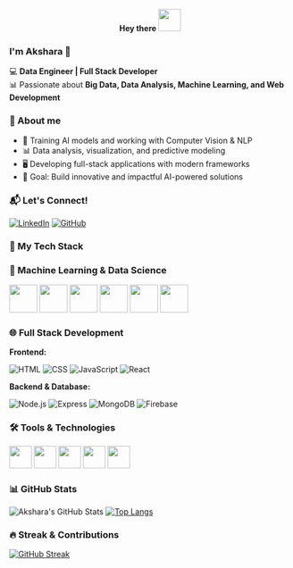 <p align="center">
  <strong>Hey there</strong> 
  <img src="https://media.giphy.com/media/hvRJCLFzcasrR4ia7z/giphy.gif" width="40px">
</p>



### I'm Akshara 🚀  

💻 **Data Engineer | Full Stack Developer**  
📊 Passionate about **Big Data, Data Analysis, Machine Learning, and Web Development**  


### 🚀 About me  
  - 🤖 Training AI models and working with Computer Vision & NLP  
  - 📊 Data analysis, visualization, and predictive modeling  
  - 🖥️ Developing full-stack applications with modern frameworks   
  - 🎯 Goal: Build innovative and impactful AI-powered solutions

### 📬 Let's Connect!  
  [![LinkedIn](https://img.shields.io/badge/LinkedIn-blue?style=flat&logo=linkedin)](https://www.linkedin.com/in/akshara-kalaiselvan-626b832a0/)
  [![GitHub](https://img.shields.io/badge/GitHub-181717?style=for-the-badge&logo=github&logoColor=white)](https://github.com/Akshara095)  


### 🚀 My Tech Stack 

  ### 🤖 Machine Learning & Data Science  
  <p>
      <img src="https://cdn.jsdelivr.net/gh/devicons/devicon/icons/python/python-original.svg" width="50px"/>
      <img src="https://upload.wikimedia.org/wikipedia/commons/2/2d/Tensorflow_logo.svg" width="50px"/>
      <img src="https://upload.wikimedia.org/wikipedia/commons/1/10/PyTorch_logo_icon.svg" width="50px"/>
      <img src="https://upload.wikimedia.org/wikipedia/commons/0/05/Scikit_learn_logo_small.svg" width="50px"/>
      <img src="https://upload.wikimedia.org/wikipedia/commons/e/ed/Pandas_logo.svg" width="50px"/>
      <img src="https://upload.wikimedia.org/wikipedia/commons/3/31/NumPy_logo_2020.svg" width="50px"/>
    </p>

  ### 🌐 Full Stack Development
   **Frontend:** 

   ![HTML](https://skillicons.dev/icons?i=html)
   ![CSS](https://skillicons.dev/icons?i=css)
   ![JavaScript](https://skillicons.dev/icons?i=javascript)
   ![React](https://skillicons.dev/icons?i=react)

   **Backend & Database:** 

   ![Node.js](https://skillicons.dev/icons?i=nodejs)
   ![Express](https://skillicons.dev/icons?i=express)
   ![MongoDB](https://skillicons.dev/icons?i=mongodb)
   ![Firebase](https://skillicons.dev/icons?i=firebase)

### 🛠️ Tools & Technologies
  <p>
  <img src="https://upload.wikimedia.org/wikipedia/commons/c/cf/New_Power_BI_Logo.svg" width="40px" height="40px" />
  <img src="https://upload.wikimedia.org/wikipedia/commons/3/38/Jupyter_logo.svg" width="40px" height="40px" />
  <img src="https://cdn.jsdelivr.net/gh/devicons/devicon/icons/vscode/vscode-original.svg" width="40px" height="40px" />
  <img src="https://upload.wikimedia.org/wikipedia/commons/3/33/Figma-logo.svg" width="40px" height="40px" />
  <img src="https://upload.wikimedia.org/wikipedia/commons/3/3f/Git_icon.svg" width="40px" height="40px" />
 </p>



### 📊 GitHub Stats  
  ![Akshara's GitHub Stats](https://github-readme-stats.vercel.app/api?username=Akshara095&show_icons=true&theme=radical)  [![Top Langs](https://github-readme-stats.vercel.app/api/top-langs/?username=Akshara095&layout=compact&theme=tokyonight)](https://github.com/anuraghazra/github-readme-stats)


### 🔥 Streak & Contributions  
  [![GitHub Streak](https://github-readme-streak-stats.herokuapp.com/?user=Akshara095&theme=dark)](https://git.io/streak-stats)  




